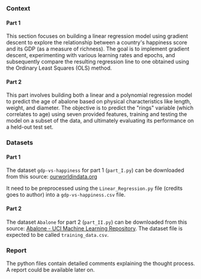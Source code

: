 ### Context
#### Part 1
This section focuses on building a linear regression model using gradient descent to explore the relationship between a country's happiness score and its GDP (as a measure of richness). The goal is to implement gradient descent, experimenting with various learning rates and epochs, and subsequently compare the resulting regression line to one obtained using the Ordinary Least Squares (OLS) method.


#### Part 2
This part involves building both a linear and a polynomial regression model to predict the age of abalone based on physical characteristics like length, weight, and diameter. The objective is to predict the "rings" variable (which correlates to age) using seven provided features, training and testing the model on a subset of the data, and ultimately evaluating its performance on a held-out test set.


### Datasets
#### Part 1
The dataset `gdp-vs-happiness` for part 1 (`part_I.py`) can be downloaded from this source: [ourworldindata.org](https://ourworldindata.org/happiness-and-life-satisfaction)

It need to be preprocessed using the `Linear_Regression.py` file (credits goes to author) into a `gdp-vs-happiness.csv` file.

#### Part 2
The dataset `Abalone` for part 2 (`part_II.py`) can be downloaded from this source: [Abalone - UCI Machine Learning Repository](https://archive.ics.uci.edu/dataset/1/abalone).
The dataset file is expected to be called `training_data.csv`.

### Report
The python files contain detailed comments explaining the thought process. A report could be available later on.
